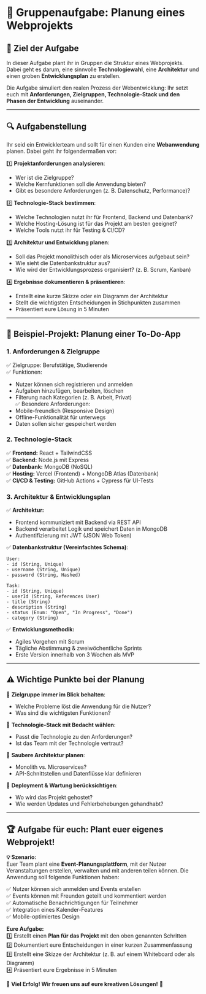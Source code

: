 # 📝 Gruppenaufgabe: Planung eines Webprojekts

## 🎯 Ziel der Aufgabe

In dieser Aufgabe plant ihr in Gruppen die Struktur eines Webprojekts. Dabei geht es darum, eine sinnvolle **Technologiewahl**, eine **Architektur** und einen groben **Entwicklungsplan** zu erstellen.

Die Aufgabe simuliert den realen Prozess der Webentwicklung: Ihr setzt euch mit **Anforderungen, Zielgruppen, Technologie-Stack und den Phasen der Entwicklung** auseinander.

---

## 🔍 Aufgabenstellung

Ihr seid ein Entwicklerteam und sollt für einen Kunden eine **Webanwendung** planen. Dabei geht ihr folgendermaßen vor:

1️⃣ **Projektanforderungen analysieren**:  
   - Wer ist die Zielgruppe?  
   - Welche Kernfunktionen soll die Anwendung bieten?  
   - Gibt es besondere Anforderungen (z. B. Datenschutz, Performance)?  

2️⃣ **Technologie-Stack bestimmen**:  
   - Welche Technologien nutzt ihr für Frontend, Backend und Datenbank?  
   - Welche Hosting-Lösung ist für das Projekt am besten geeignet?  
   - Welche Tools nutzt ihr für Testing & CI/CD?  

3️⃣ **Architektur und Entwicklung planen**:  
   - Soll das Projekt monolithisch oder als Microservices aufgebaut sein?  
   - Wie sieht die Datenbankstruktur aus?  
   - Wie wird der Entwicklungsprozess organisiert? (z. B. Scrum, Kanban)  

4️⃣ **Ergebnisse dokumentieren & präsentieren**:  
   - Erstellt eine kurze Skizze oder ein Diagramm der Architektur  
   - Stellt die wichtigsten Entscheidungen in Stichpunkten zusammen  
   - Präsentiert eure Lösung in 5 Minuten  

---

## 📌 Beispiel-Projekt: Planung einer **To-Do-App**

### **1. Anforderungen & Zielgruppe**
✅ Zielgruppe: Berufstätige, Studierende  
✅ Funktionen:
   - Nutzer können sich registrieren und anmelden  
   - Aufgaben hinzufügen, bearbeiten, löschen  
   - Filterung nach Kategorien (z. B. Arbeit, Privat)  
✅ Besondere Anforderungen:
   - Mobile-freundlich (Responsive Design)  
   - Offline-Funktionalität für unterwegs  
   - Daten sollen sicher gespeichert werden  

### **2. Technologie-Stack**
✅ **Frontend:** React + TailwindCSS  
✅ **Backend:** Node.js mit Express  
✅ **Datenbank:** MongoDB (NoSQL)  
✅ **Hosting:** Vercel (Frontend) + MongoDB Atlas (Datenbank)  
✅ **CI/CD & Testing:** GitHub Actions + Cypress für UI-Tests  

### **3. Architektur & Entwicklungsplan**
✅ **Architektur:**  
   - Frontend kommuniziert mit Backend via REST API  
   - Backend verarbeitet Logik und speichert Daten in MongoDB  
   - Authentifizierung mit JWT (JSON Web Token)  

✅ **Datenbankstruktur (Vereinfachtes Schema)**:  
```plaintext
User:
- id (String, Unique)
- username (String, Unique)
- password (String, Hashed)

Task:
- id (String, Unique)
- userId (String, References User)
- title (String)
- description (String)
- status (Enum: "Open", "In Progress", "Done")
- category (String)
```
✅ **Entwicklungsmethodik:**  
   - Agiles Vorgehen mit Scrum  
   - Tägliche Abstimmung & zweiwöchentliche Sprints  
   - Erste Version innerhalb von 3 Wochen als MVP  

---

## ⚠️ Wichtige Punkte bei der Planung

📌 **Zielgruppe immer im Blick behalten**:  
   - Welche Probleme löst die Anwendung für die Nutzer?  
   - Was sind die wichtigsten Funktionen?  

📌 **Technologie-Stack mit Bedacht wählen**:  
   - Passt die Technologie zu den Anforderungen?  
   - Ist das Team mit der Technologie vertraut?  

📌 **Saubere Architektur planen**:  
   - Monolith vs. Microservices?  
   - API-Schnittstellen und Datenflüsse klar definieren  

📌 **Deployment & Wartung berücksichtigen**:  
   - Wo wird das Projekt gehostet?  
   - Wie werden Updates und Fehlerbehebungen gehandhabt?  

---

## 🏆 Aufgabe für euch: Plant euer eigenes Webprojekt!

**💡 Szenario:**  
Euer Team plant eine **Event-Planungsplattform**, mit der Nutzer Veranstaltungen erstellen, verwalten und mit anderen teilen können. Die Anwendung soll folgende Funktionen haben:

✅ Nutzer können sich anmelden und Events erstellen  
✅ Events können mit Freunden geteilt und kommentiert werden  
✅ Automatische Benachrichtigungen für Teilnehmer  
✅ Integration eines Kalender-Features  
✅ Mobile-optimiertes Design  

**Eure Aufgabe:**  
1️⃣ Erstellt einen **Plan für das Projekt** mit den oben genannten Schritten  
2️⃣ Dokumentiert eure Entscheidungen in einer kurzen Zusammenfassung  
3️⃣ Erstellt eine Skizze der Architektur (z. B. auf einem Whiteboard oder als Diagramm)  
4️⃣ Präsentiert eure Ergebnisse in 5 Minuten  

**🎤 Viel Erfolg! Wir freuen uns auf eure kreativen Lösungen!** 🚀
